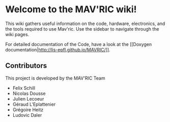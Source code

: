 # Welcome to the MAV'RIC wiki!

This wiki gathers useful information on the code, hardware, electronics, and the tools required to use Mav'ric. Use the sidebar to navigate through the wiki pages.

For detailed documentation of the Code, have a look at the [[Doxygen documentation|http://lis-epfl.github.io/MAVRIC/]].

## Contributors
This project is developed by the MAV'RIC Team
* Felix Schill
* Nicolas Dousse
* Julien Lecoeur
* Géraud L'Eplattenier
* Grégoire Heitz
* Ludovic Daler
